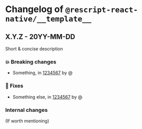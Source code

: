 # Changelog of `@rescript-react-native/__template__`

## X.Y.Z - 20YY-MM-DD

Short & concise description

### 💥 Breaking changes

- Something, in [1234567](<link to commit on github>) by @<usename>

### 🐛 Fixes

- Something else, in [1234567](<link to commit on github>) by @<usename>

### Internal changes

(If worth mentioning)
